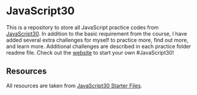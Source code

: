 # JavaScript30
This is a repository to store all JavaScript practice codes from [JavaScript30](https://javascript30.com). In addition to the basic requirement from the course, I have added several extra challenges for myself to practice more, find out more, and learn more. Additional challenges are described in each practice folder readme file. Check out the [website](https://javascript30.com) to start your own #JavaScript30! 

## Resources
All resources are taken from [JavaScript30 Starter Files](https://github.com/wesbos/JavaScript30). 
